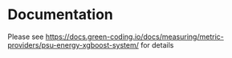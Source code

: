 # Documentation

Please see https://docs.green-coding.io/docs/measuring/metric-providers/psu-energy-xgboost-system/ for details